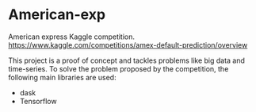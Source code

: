 # American-exp
American express Kaggle competition.  https://www.kaggle.com/competitions/amex-default-prediction/overview


This project is a proof of concept and tackles problems like big data and time-series.
To solve the problem proposed by the competition, the following  main libraries are used:
 - dask
 - Tensorflow
